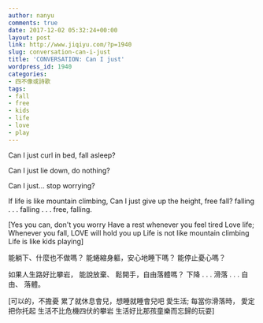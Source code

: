 ```yaml
---
author: nanyu
comments: true
date: 2017-12-02 05:32:24+00:00
layout: post
link: http://www.jiqiyu.com/?p=1940
slug: conversation-can-i-just
title: 'CONVERSATION: Can I just'
wordpress_id: 1940
categories:
- 四不像或詩歌
tags:
- fall
- free
- kids
- life
- love
- play
---
```


Can I just curl in bed, 
fall asleep?

Can I just lie down, 
do nothing?

Can I just…
stop worrying?

If life is like mountain climbing,
Can I just give up the height,
free fall?
falling
.
.
.
falling
.
.
.
free,
falling.

[Yes you can, don't you worry
Have a rest whenever you feel tired
Love life;
Whenever you fall, 
LOVE will hold you up
Life is not like mountain climbing
Life is like kids playing]


能躺下、什麼也不做嗎？
能蜷縮身軀，安心地睡下嗎？
能停止憂心嗎？

如果人生路好比攀岩，
能說放棄、
鬆開手，自由落體嗎？
下降
.
.
.
滑落
.
.
.
自由、
落體。

[可以的，不擔憂
累了就休息會兒，想睡就睡會兒吧
愛生活;
每當你滑落時，
愛定把你托起
生活不比危機四伏的攀岩
生活好比那孩童樂而忘歸的玩耍]
